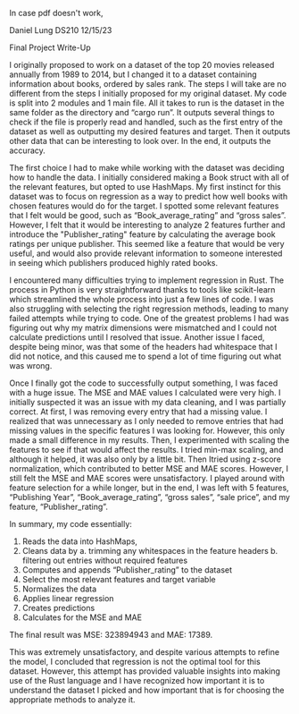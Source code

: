 In case pdf doesn't work,

Daniel Lung DS210 12/15/23

Final Project Write-Up

I originally proposed to work on a dataset of the top 20 movies released annually from 1989 to 2014, but I changed it to a dataset containing information about books, ordered by 
sales rank. The steps I will take are no different from the steps I initially proposed for my original dataset. My code is split into 2 modules and 1 main file. All it takes to 
run is the dataset in the same folder as the directory and “cargo run”. It outputs several things to check if the file is properly read and handled, such as the first entry of the 
dataset as well as outputting my desired features and target. Then it outputs other data that can be interesting to look over. In the end, it outputs the accuracy.

The first choice I had to make while working with the dataset was deciding how to handle the data. I initially considered making a Book struct with all of the relevant features, 
but opted to use HashMaps. My first instinct for this dataset was to focus on regression as a way to predict how well books with chosen features would do for the target. I spotted 
some relevant features that I felt would be good, such as “Book_average_rating” and “gross sales”. However, I felt that it would be interesting to analyze 2 features further and 
introduce the "Publisher_rating" feature by calculating the average book ratings per unique publisher. This seemed like a feature that would be very useful, and would also provide 
relevant information to someone interested in seeing which publishers produced highly rated books.

I encountered many difficulties trying to implement regression in Rust. The process in Python is very straightforward thanks to tools like scikit-learn which streamlined the whole 
process into just a few lines of code. I was also struggling with selecting the right regression methods, leading to many failed attempts while trying to code. One of the greatest 
problems I had was figuring out why my matrix dimensions were mismatched and I could not calculate predictions until I resolved that issue. Another issue I faced, despite being 
minor, was that some of the headers had whitespace that I did not notice, and this caused me to spend a lot of time figuring out what was wrong.

Once I finally got the code to successfully output something, I was faced with a huge issue. The MSE and MAE values I calculated were very high. I initially suspected it was an 
issue with my data cleaning, and I was partially correct. At first, I was removing every entry that had a missing value. I realized that was unnecessary as I only needed to remove 
entries that had missing values in the specific features I was looking for. However, this only made a small difference in my results. Then, I experimented with scaling the features 
to see if that would affect the results. I tried min-max scaling, and although it helped, it was also only by a little bit. Then Itried using z-score normalization, which contributed 
to better MSE and MAE scores. However, I still felt the MSE and MAE scores were unsatisfactory. I played around with feature selection for a while longer, but in the end, I was left 
with 5 features, “Publishing Year”, “Book_average_rating”, “gross sales”, “sale price”, and my feature, “Publisher_rating”.

In summary, my code essentially:
1. Reads the data into HashMaps,
2. Cleans data by
a. trimming any whitespaces in the feature headers
b. filtering out entries without required features
3. Computes and appends “Publisher_rating” to the dataset
4. Select the most relevant features and target variable
5. Normalizes the data
6. Applies linear regression
7. Creates predictions
8. Calculates for the MSE and MAE
   
The final result was MSE: 323894943 and MAE: 17389.

This was extremely unsatisfactory, and despite various attempts to refine the model, I concluded that regression is not the optimal tool for this dataset. However, this attempt has 
provided valuable insights into making use of the Rust language and I have recognized how important it is to understand the dataset I picked and how important that is for choosing 
the appropriate methods to analyze it.
